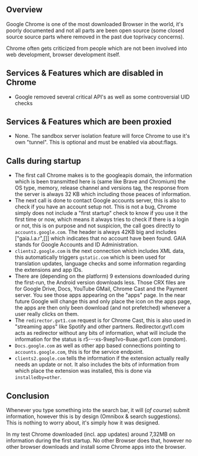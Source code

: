 ## Overview

Google Chrome is one of the most downloaded Browser in the world, it's poorly documented and not all parts are been open source (some closed source source parts where removed in the past due toprivacy concerns).

Chrome often gets criticized from people which are not been involved into web development, browser development itself.


## Services & Features which are disabled in Chrome

* Google removed several critical API's as well as some controversial UID checks


## Services & Features which are been proxied

* None. The sandbox server isolation feature will force Chrome to use it's own "tunnel". This is optional and must be enabled via about:flags.


## Calls during startup

* The first call Chrome makes is to the googleapis domain, the information which is been transmitted here is (same like Brave and Chromium) the OS type, memory, release channel and versions tag, the response from the server is always 32 KB which including those peaces of information.
* The next call is done to contact Google accounts server, this is also to check if you have an account setup not. This is not a bug, Chrome simply does not include a "first startup" check to know if you use it the first time or now, which means it always tries to check if there is a login or not, this is on purpose and not suspicion, the call goes directly to `accounts.google.com`. The header is always 42KB big and includes ["gaia.l.a.r",[]] which indicates that no account have been found. GAIA stands for Google Accounts and ID Administration.
* `clients2.google.com` is the next connection which includes XML data, this automatically triggers `gstatic.com` which is been used for translation updates, language checks and some information regarding the extensions and app IDs.
* There are (depending on the platform) 9 extensions downloaded during the first-run, the Android version downloads less. Those CRX files are for Google Drive, Docs, YouTube GMail, Chrome Cast and the Payment server. You see those apps appearing on the "apps" page. In the near future Google will change this and only place the icon on the apps page, the apps are then only been download (and not prefetched) whenever a user really clicks on them.
* The `redirector.gvt1.com` request is for Chrome Cast, this is also used in "streaming apps" like Spotify and other partners. Redirector.gvt1.com acts as redirector without any bits of information, what will include the information for the status is r5---xs-9xep1vo-8uae.gvt1.com (_random_).
* `Docs.google.com` as well as other app based connections pointing to `accounts.google.com`, this is for the service endpoint.
* `clients2.google.com` tells the information if the extension actually really needs an update or not. It also includes the bits of information from which place the extension was installed, this is done via `installedby=other`.


## Conclusion

Whenever you type something into the search bar, it will (_of course_) submit information, however this is by design (Omnibox & search suggestions). This is nothing to worry about, it's simply how it was designed.

In my test Chrome downloaded (incl. app updates) around 7,32MB on information during the first startup. No other Browser does that, however no other browser downloads and install some Chrome apps into the browser.
